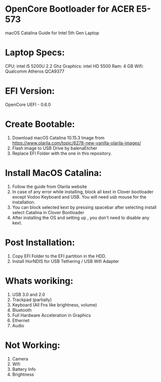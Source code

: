 # OpenCore Bootloader for ACER E5-573
macOS Catalina Guide for Intel 5th Gen Laptop

# Laptop Specs:

CPU: intel i5 5200U 2.2 Ghz
Graphics: intel HD 5500
Ram: 4 GB
Wifi: Qualcomm Atheros QCA9377


# EFI Version: 

OpenCore UEFI - 0.6.0


# Create Bootable:

1. Download macOS Catalina 10.15.3 Image from https://www.olarila.com/topic/6278-new-vanilla-olarila-images/
2. Flash image to USB Drive by balenaEtcher
3. Replace EFI Folder with the one in this repository.

# Install MacOS Catalina:

1. Follow the guide from Olarila website
2. In case of any error while installing, block all kext in Clover bootloader except Vodoo Keyboard and USB. You will need usb mouse for the installation.
3. You can block selected kext by pressing spacebar after selecting install select Catalina in Clover Bootloader
4. After installing the OS and setting up , you don't need to disable any kext.

# Post Installation:

1. Copy EFI Folder to the EFI partition in the HDD.
2. Install HorNDIS for USB Tethering / USB Wifi Adapter


# Whats woriking: 

1. USB 3.0 and 2.0
2. Trackpad (partially) 
3. Keyboard (All Fns like brightness, volume)
4. Bluetooth
5. Full Hardware Acceleration in Graphics
6. Ethernet
7. Audio

# Not Working:

1. Camera
2. Wifi
3. Battery Info
4. Brightness


